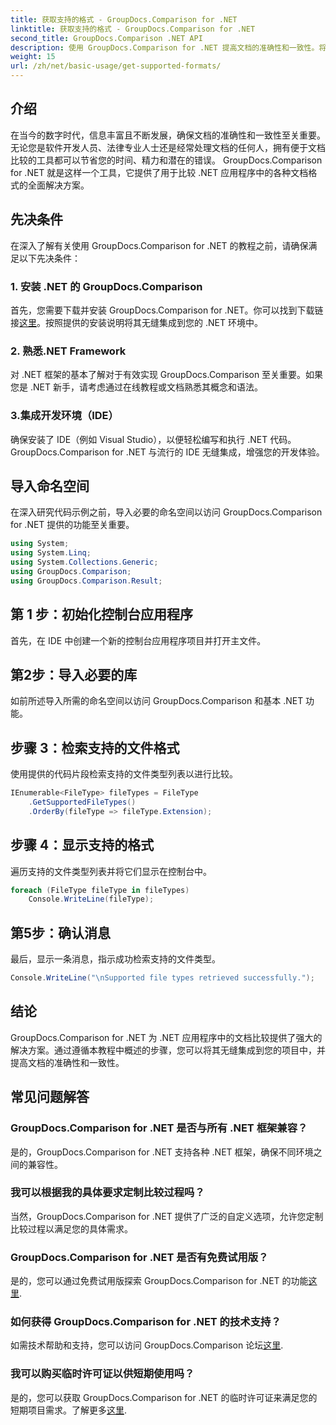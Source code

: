 ```yaml
---
title: 获取支持的格式 - GroupDocs.Comparison for .NET
linktitle: 获取支持的格式 - GroupDocs.Comparison for .NET
second_title: GroupDocs.Comparison .NET API
description: 使用 GroupDocs.Comparison for .NET 提高文档的准确性和一致性。将这个强大的工具无缝集成到您的 .NET 应用程序中。
weight: 15
url: /zh/net/basic-usage/get-supported-formats/
---
```

## 介绍
在当今的数字时代，信息丰富且不断发展，确保文档的准确性和一致性至关重要。无论您是软件开发人员、法律专业人士还是经常处理文档的任何人，拥有便于文档比较的工具都可以节省您的时间、精力和潜在的错误。 GroupDocs.Comparison for .NET 就是这样一个工具，它提供了用于比较 .NET 应用程序中的各种文档格式的全面解决方案。
## 先决条件
在深入了解有关使用 GroupDocs.Comparison for .NET 的教程之前，请确保满足以下先决条件：
### 1. 安装 .NET 的 GroupDocs.Comparison
首先，您需要下载并安装 GroupDocs.Comparison for .NET。你可以找到下载链接[这里](https://releases.groupdocs.com/comparison/net/)。按照提供的安装说明将其无缝集成到您的 .NET 环境中。
### 2. 熟悉.NET Framework
对 .NET 框架的基本了解对于有效实现 GroupDocs.Comparison 至关重要。如果您是 .NET 新手，请考虑通过在线教程或文档熟悉其概念和语法。
### 3.集成开发环境（IDE）
确保安装了 IDE（例如 Visual Studio），以便轻松编写和执行 .NET 代码。 GroupDocs.Comparison for .NET 与流行的 IDE 无缝集成，增强您的开发体验。

## 导入命名空间
在深入研究代码示例之前，导入必要的命名空间以访问 GroupDocs.Comparison for .NET 提供的功能至关重要。
```csharp
using System;
using System.Linq;
using System.Collections.Generic;
using GroupDocs.Comparison;
using GroupDocs.Comparison.Result;
```

## 第 1 步：初始化控制台应用程序
首先，在 IDE 中创建一个新的控制台应用程序项目并打开主文件。
## 第2步：导入必要的库
如前所述导入所需的命名空间以访问 GroupDocs.Comparison 和基本 .NET 功能。
## 步骤 3：检索支持的文件格式
使用提供的代码片段检索支持的文件类型列表以进行比较。
```csharp
IEnumerable<FileType> fileTypes = FileType
    .GetSupportedFileTypes()
    .OrderBy(fileType => fileType.Extension);
```
## 步骤 4：显示支持的格式
遍历支持的文件类型列表并将它们显示在控制台中。
```csharp
foreach (FileType fileType in fileTypes)
    Console.WriteLine(fileType);
```
## 第5步：确认消息
最后，显示一条消息，指示成功检索支持的文件类型。
```csharp
Console.WriteLine("\nSupported file types retrieved successfully.");
```

## 结论
GroupDocs.Comparison for .NET 为 .NET 应用程序中的文档比较提供了强大的解决方案。通过遵循本教程中概述的步骤，您可以将其无缝集成到您的项目中，并提高文档的准确性和一致性。
## 常见问题解答
### GroupDocs.Comparison for .NET 是否与所有 .NET 框架兼容？
是的，GroupDocs.Comparison for .NET 支持各种 .NET 框架，确保不同环境之间的兼容性。
### 我可以根据我的具体要求定制比较过程吗？
当然，GroupDocs.Comparison for .NET 提供了广泛的自定义选项，允许您定制比较过程以满足您的具体需求。
### GroupDocs.Comparison for .NET 是否有免费试用版？
是的，您可以通过免费试用版探索 GroupDocs.Comparison for .NET 的功能[这里](https://releases.groupdocs.com/).
### 如何获得 GroupDocs.Comparison for .NET 的技术支持？
如需技术帮助和支持，您可以访问 GroupDocs.Comparison 论坛[这里](https://forum.groupdocs.com/c/comparison/12).
### 我可以购买临时许可证以供短期使用吗？
是的，您可以获取 GroupDocs.Comparison for .NET 的临时许可证来满足您的短期项目需求。了解更多[这里](https://purchase.groupdocs.com/temporary-license/).